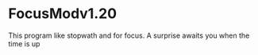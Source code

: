 # FocusModv1.20

This program like stopwath and for focus.
A surprise awaits you when the time is up
